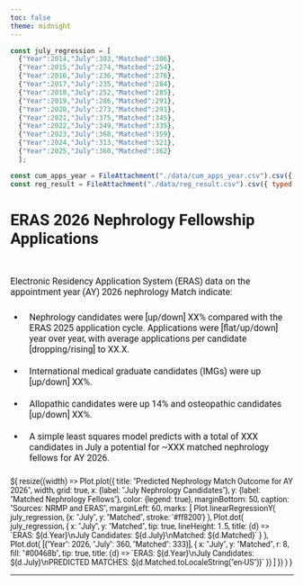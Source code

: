```yaml
---
toc: false
theme: midnight
---
```


<!-- 00 Styling -->

<style>

@import url('https://fonts.googleapis.com/css2?family=Roboto:wght@400;700&display=swap');

body {
  font-family: 'Roboto', sans-serif;
}

.observablehq-link-active > a:nth-child(1) {
  color: #0077c8;
}

#observablehq-header {
  background-color: #00468b;
  border-radius: 4px;
}

svg {
  font-family: 'Roboto', sans-serif;
  font-size: 14px;
}

p {
  font-family: 'Roboto', sans-serif;
  font-size: 16px;
}

</style>

<!-- 01 Data -->

```js
const july_regression = [
  {"Year":2014,"July":303,"Matched":306},
  {"Year":2015,"July":274,"Matched":254},
  {"Year":2016,"July":236,"Matched":276},
  {"Year":2017,"July":235,"Matched":284},
  {"Year":2018,"July":252,"Matched":285},
  {"Year":2019,"July":286,"Matched":291},
  {"Year":2020,"July":273,"Matched":291},
  {"Year":2021,"July":375,"Matched":345},
  {"Year":2022,"July":349,"Matched":335},
  {"Year":2023,"July":368,"Matched":359},
  {"Year":2024,"July":313,"Matched":321},
  {"Year":2025,"July":360,"Matched":362}
  ];

const cum_apps_year = FileAttachment("./data/cum_apps_year.csv").csv({ typed: true });
const reg_result = FileAttachment("./data/reg_result.csv").csv({ typed: true });
```

# ERAS 2026 Nephrology Fellowship Applications

<br>

<!-- 02 Viz -->

<div class="grid grid-cols-2">

  <div class="card">
    <p>Electronic Residency Application System (ERAS) data on the appointment year (AY) 2026 nephrology Match indicate:</p>
      <ul>
        <li style = 'padding: 10px; font-size: 16px;'>Nephrology candidates were [up/down] XX% compared with the ERAS 2025 application cycle. Applications were [flat/up/down] year over year, with average applications per candidate [dropping/rising] to XX.X.</li>
        <li style = 'padding: 10px; font-size: 16px;'>International medical graduate candidates (IMGs) were up [up/down] XX%.</li>
        <li style = 'padding: 10px; font-size: 16px;'>Allopathic candidates were up 14% and osteopathic candidates [up/down] XX%.</li>
        <li style = 'padding: 10px; font-size: 16px;'>A simple least squares model predicts with a total of XXX candidates in July a potential for ~XXX matched nephrology fellows for AY 2026.</li>
    </ul>

  </div>

  <div class="card">    
  ${
    resize((width) => Plot.plot({
      title: "Predicted Nephrology Match Outcome for AY 2026",
      width,
      grid: true,
      x: {label: "July Nephrology Candidates"},
      y: {label: "Matched Nephrology Fellows"},
      color: {legend: true},
      marginBottom: 50,
      caption: "Sources: NRMP and ERAS",
      marginLeft: 60,
      marks: [
        Plot.linearRegressionY(
          july_regression,
          {x: "July", y: "Matched", stroke: '#ff8200'}
        ),
        Plot.dot(
          july_regression,
          {
            x: "July", 
            y: "Matched", 
            tip: true, 
            lineHeight: 1.5, 
            title: (d) => `ERAS: ${d.Year}\nJuly Candidates: ${d.July}\nMatched: ${d.Matched}`
          }
        ),
        Plot.dot(
          [{"Year": 2026, "July": 360, "Matched": 333}], 
          {
            x: "July",
            y: "Matched",
            r: 8,
            fill: "#00468b",
            tip: true,
            title: (d) => `ERAS: ${d.Year}\nJuly Candidates: ${d.July}\nPREDICTED MATCHES: ${d.Matched.toLocaleString("en-US")}`
          })
        ]
      })
    )
  }


  </div>


</div>

---



